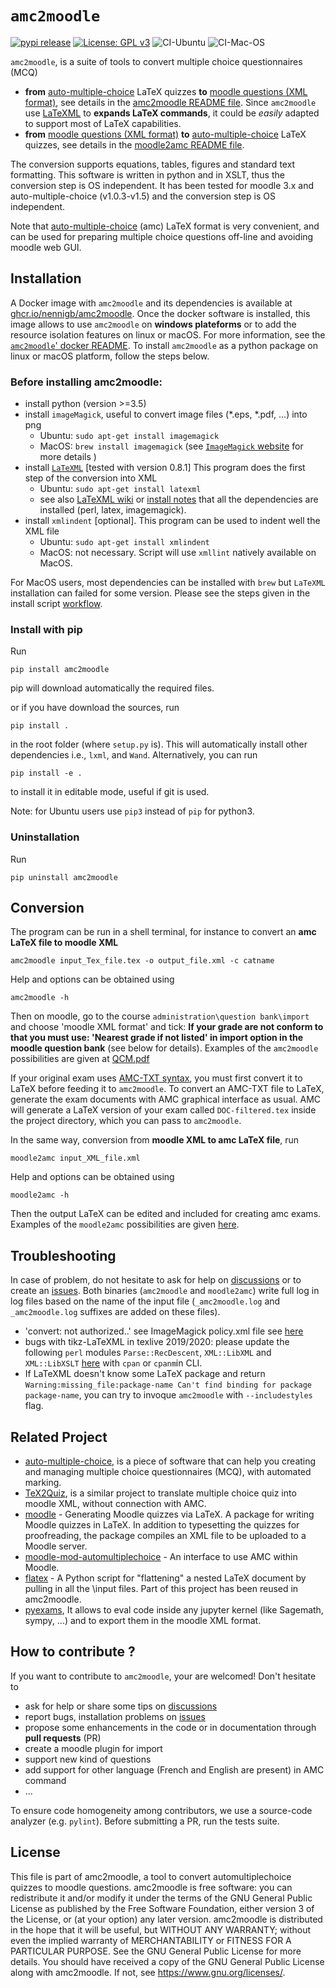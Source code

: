 # `amc2moodle`
[![pypi release](https://img.shields.io/pypi/v/amc2moodle.svg)](https://pypi.org/project/amc2moodle/) [![License: GPL v3](https://img.shields.io/badge/License-GPLv3-blue.svg)](https://www.gnu.org/licenses/gpl-3.0) ![CI-Ubuntu](https://github.com/nennigb/amc2moodle/workflows/CI-Ubuntu/badge.svg)  ![CI-Mac-OS](https://github.com/nennigb/amc2moodle/workflows/CI-mac-os/badge.svg)

`amc2moodle`, is a suite of tools to convert multiple choice questionnaires (MCQ)
  - **from** [auto-multiple-choice](https://www.auto-multiple-choice.net) LaTeX quizzes **to** [moodle questions (XML format)](https://docs.moodle.org/38/en/Moodle_XML_format), see details in the [amc2moodle README file](amc2moodle/amc2moodle/README.md). Since `amc2moodle` use [LaTeXML](https://dlmf.nist.gov/LaTeXML/) to **expands LaTeX commands**, it could be _easily_ adapted to support most of LaTeX capabilities.
  - **from** [moodle questions (XML format)](https://docs.moodle.org/38/en/Moodle_XML_format) **to** [auto-multiple-choice](https://www.auto-multiple-choice.net) LaTeX quizzes, see details in the [moodle2amc README file](amc2moodle/moodle2amc/README.md).

The conversion supports equations, tables, figures and standard text formatting.
This software is written in python and in XSLT, thus the conversion step is OS independent. It has been tested for moodle 3.x and auto-multiple-choice (v1.0.3-v1.5) and the conversion step is OS independent.

Note that [auto-multiple-choice](https://www.auto-multiple-choice.net) (amc) LaTeX format is very convenient, and can be used for preparing multiple choice questions off-line and avoiding moodle web GUI.


## Installation

A Docker image with `amc2moodle` and its dependencies is available at [ghcr.io/nennigb/amc2moodle](https://ghcr.io/nennigb/amc2moodle).
Once the docker software is installed, this image allows to use `amc2moodle` on **windows plateforms** or to add the resource isolation features on linux or macOS. For more information, see the [`amc2moodle`' docker README](docker/README.md).
To install `amc2moodle` as a python package on linux or macOS platform, follow the steps below.

### Before installing amc2moodle:

  -  install python (version >=3.5)
  -  install `imageMagick`, useful to convert image files (*.eps, *.pdf, ...) into png
      - Ubuntu: `sudo apt-get install imagemagick`
      - MacOS: `brew install imagemagick` (see [`ImageMagick` website](https://imagemagick.org/script/download.php) for more details )
  -  install [`LaTeXML`](http://dlmf.nist.gov/LaTeXML) [tested with version 0.8.1] This program does the first step of the conversion into XML
      - Ubuntu: `sudo apt-get install latexml`
      - see also [LaTeXML wiki](https://github.com/brucemiller/LaTeXML/wiki/Installation-Guides) or [install notes](https://dlmf.nist.gov/LaTeXML/get.html) that all the dependencies are installed (perl, latex, imagemagick).
  -  install `xmlindent` [optional]. This program can be used to indent well the XML file
      - Ubuntu: `sudo apt-get install xmlindent`
      - MacOS: not necessary. Script will use `xmllint` natively available on MacOS.

For MacOS users, most dependencies can be installed with `brew` but `LaTeXML` installation can failed for some version. Please see the steps given in the install script [workflow](.github/workflows).


### Install with pip

Run
```
pip install amc2moodle
``` 
pip will download automatically the required files.

or if you have download the sources, run
```
pip install .
```
in the root folder (where `setup.py` is). This will automatically install other dependencies i.e., `lxml`, and `Wand`.
Alternatively, you can run
```
pip install -e .
```
to install it in editable mode, useful if git is used.

Note: for Ubuntu users use `pip3` instead of `pip` for python3.

### Uninstallation
Run 
```
pip uninstall amc2moodle
```

## Conversion
The program can be run in a shell terminal, for instance to convert an **amc LaTeX file to moodle XML**
```
amc2moodle input_Tex_file.tex -o output_file.xml -c catname
```
Help and options can be obtained using
```
amc2moodle -h
```
Then on moodle, go to the course `administration\question bank\import` and choose 'moodle XML format' and tick: **If your grade are not conform to that you must use: 'Nearest grade if not listed' in import option in the moodle question bank** (see below for details).
Examples of the `amc2moodle` possibilities are given at [QCM.pdf](./amc2moodle/amc2moodle/test/QCM.pdf)

If your original exam uses [AMC-TXT syntax](https://www.auto-multiple-choice.net/auto-multiple-choice.en/AMC-TXT.shtml), you must first convert it to LaTeX before feeding it to `amc2moodle`. To convert an AMC-TXT file to LaTeX, generate the exam documents with AMC graphical interface as usual. AMC will generate a LaTeX version of your exam called `DOC-filtered.tex` inside the project directory, which you can pass to `amc2moodle`.

In the same way, conversion from **moodle XML to amc LaTeX file**, run
```
moodle2amc input_XML_file.xml
```
Help and options can be obtained using
```
moodle2amc -h
```
Then the output LaTeX can be edited and included for creating amc exams. Examples of the `moodle2amc` possibilities are given [here](./amc2moodle/moodle2amc/test/moodle-bank-exemple.pdf).



## Troubleshooting
In case of problem, do not hesitate to ask for help on [discussions](https://github.com/nennigb/amc2moodle/discussions) or to create an [issues](https://github.com/nennigb/amc2moodle/issues). Both binaries (`amc2moodle` and `moodle2amc`) write full log in log files based on the name of the input file (`_amc2moodle.log` and `_amc2moodle.log` suffixes are added on these files).
  - 'convert: not authorized..' see ImageMagick policy.xml file see [here](https://stackoverflow.com/questions/52699608/wand-policy-error-error-constitute-c-readimage-412)
  - bugs with tikz-LaTeXML in texlive 2019/2020: please update the following `perl` modules `Parse::RecDescent`, `XML::LibXML` and `XML::LibXSLT` [here](https://github.com/brucemiller/LaTeXML/issues/1279) with `cpan` or `cpanm`in CLI.
  - If LaTeXML doesn't know some LaTeX package and return `Warning:missing_file:package-name Can't find binding for package package-name`, you can try to invoque `amc2moodle` with `--includestyles` flag.

## Related Project
  - [auto-multiple-choice](https://www.auto-multiple-choice.net),  is a piece of software that can help you creating and managing multiple choice questionnaires (MCQ), with automated marking.
  - [TeX2Quiz](https://github.com/hig3/tex2quiz), is a similar project to translate multiple choice quiz into moodle XML, without connection with AMC.
  - [moodle](https://www.ctan.org/pkg/moodle) - Generating Moodle quizzes via LaTeX. A package for writing Moodle quizzes in LaTeX. In addition to typesetting the quizzes for proofreading, the package compiles an XML file to be uploaded to a Moodle server.
  - [moodle-mod-automultiplechoice](https://github.com/UGA-DAPI/moodle-mod-automultiplechoice) - An interface to use AMC within Moodle.
  - [flatex](https://github.com/johnjosephhorton/flatex) - A Python script for "flattening" a nested LaTeX document by pulling in all the \input files. Part of this project has been reused in amc2moodle.
  - [pyexams](https://framagit.org/pang/pyexams),  It allows to eval code inside any jupyter kernel (like Sagemath, sympy, ...) and to export them in the moodle XML format.

## How to contribute ?
If you want to contribute to `amc2moodle`, your are welcomed! Don't hesitate to
  - ask for help or share some tips on [discussions](https://github.com/nennigb/amc2moodle/discussions)
  - report bugs, installation problems on [issues](https://github.com/nennigb/amc2moodle/issues)
  - propose some enhancements in the code or in documentation through **pull requests** (PR)
  - create a moodle plugin for import
  - support new kind of questions
  - add support for other language (French and English are present) in AMC command
  - ...

To ensure code homogeneity among contributors, we use a source-code analyzer (e.g. `pylint`).
Before submitting a PR, run the tests suite.

## License
This file is part of amc2moodle, a tool to convert automultiplechoice quizzes to moodle questions.
amc2moodle is free software: you can redistribute it and/or modify it under the terms of the GNU General Public License as published by the Free Software Foundation, either version 3 of the License, or (at your option) any later version.
amc2moodle is distributed in the hope that it will be useful, but WITHOUT ANY WARRANTY; without even the implied warranty of MERCHANTABILITY or FITNESS FOR A PARTICULAR PURPOSE.  See the GNU General Public License for more details.
You should have received a copy of the GNU General Public License along with amc2moodle.  If not, see <https://www.gnu.org/licenses/>.
